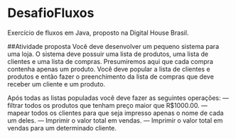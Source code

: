 # DesafioFluxos
Exercício de fluxos em Java, proposto na Digital House Brasil.

##Atividade proposta
Você deve desenvolver um pequeno sistema para uma loja. O sistema deve possuir uma lista de produtos, uma lista de clientes e uma lista de compras. Presumiremos aqui que cada compra contenha apenas um produto.
Você deve popular a lista de clientes e produtos e então fazer o preenchimento da lista de compras que deve receber um cliente e um produto.

Após todas as listas populadas você deve fazer as seguintes operações:
— filtrar todos os produtos que tenham preço maior que R$1000.00.
— mapear todos os clientes para que seja impresso apenas o nome de cada um deles.
— Imprimir o valor total em vendas.
— Imprimir o valor total em vendas para um determinado cliente.

